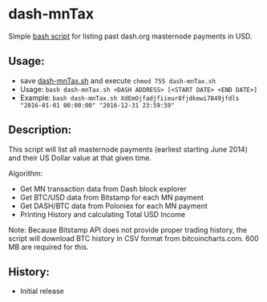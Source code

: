 # dash-mnTax
Simple [bash script](dash-mnTax.sh) for listing past dash.org masternode payments in USD.

## Usage:
- save [dash-mnTax.sh](dash-mnTax.sh) and execute `chmod 755 dash-mnTax.sh`
- Usage: `bash dash-mnTax.sh <DASH ADDRESS> [<START DATE> <END DATE>]`
- Example: `bash dash-mnTax.sh XdEmOjfadjfiieur8fjdkewi7849jfdls "2016-01-01 00:00:00" "2016-12-31 23:59:59"`

## Description:
This script will list all masternode payments (earliest starting June 2014) and their US Dollar value at that given time.

Algorithm:
- Get MN transaction data from Dash block explorer
- Get BTC/USD data from Bitstamp for each MN payment
- Get DASH/BTC data from Poloniex for each MN payment
- Printing History and calculating Total USD Income

Note: Because Bitstamp API does not provide proper trading history, the script will download BTC history in CSV format from bitcoincharts.com. 600 MB are required for this.

## History:
- Initial release
